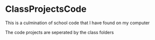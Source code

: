 # ClassProjectsCode
This is a culmination of school code that I have found on my computer

The code projects are seperated by the class folders
